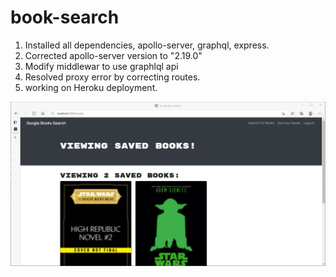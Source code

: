 # book-search
1. Installed all dependencies, apollo-server, graphql, express.
2. Corrected apollo-server version to "2.19.0"
3. Modify middlewar to use graphlql api
4. Resolved proxy error by  correcting routes.
5. working on Heroku deployment.

<img src="./Assets/Book-search.png"  alt="Book-Search/img" >